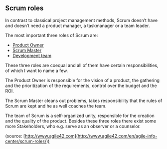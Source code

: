## Scrum roles

In contrast to classical project management methods, Scrum doesn’t have and doesn’t need a product manager, a taskmanager or a team leader. 

The most important three roles of Scrum are:

- [Product Owner](product-owner.md)
- [Scrum Master](scrum-master.md)
- [Development team](development-team)

These three roles are coequal and all of them have certain responsibilities, of which I want to name a few.

The Product Owner is responsible for the vision of a product, the gathering and the prioritization of the requirements, control over the budget and the ROI.

The Scrum Master cleans out problems, takes responsibility that the rules of Scrum are kept and he as well coaches the team.

The team of Scrum is a self-organized unity, responsible for the creation and the quality of the product.
Besides these three roles there exist some more Stakeholders, who e.g. serve as an observer or a counselor.

(source: [http://www.agile42.com](http://www.agile42.com/en/agile-info-center/scrum-roles/))
